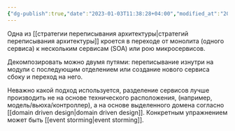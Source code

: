 ```yaml
---
{"dg-publish":true,"date":"2023-01-03T11:38:28+04:00","modified_at":"2023-01-08T19:59:02+04:00","permalink":"/dekompozicziya-monolita/","dgHomeLink":false,"dgPassFrontmatter":true}
---
```



Одна из [[стратегии переписывания архитектуры|стратегий переписывания архитектуры]] кроется в переходе от монолита (одного сервиса) к нескольким сервисам (SOA) или рою микросервисов.

Декомпозировать можно двумя путями: переписывание изнутри на модули с последующим отделением или создание нового сервиса сбоку и переход на него. 

Неважно какой подход используется, разделение сервисов лучше производить не на основе технического расположения, (например, модель/вьюха/контроллер), а на основе выделенного домена согласно [[domain driven design|domain driven design]]. Конкретным упражнением может быть [[event storming|event storming]].
